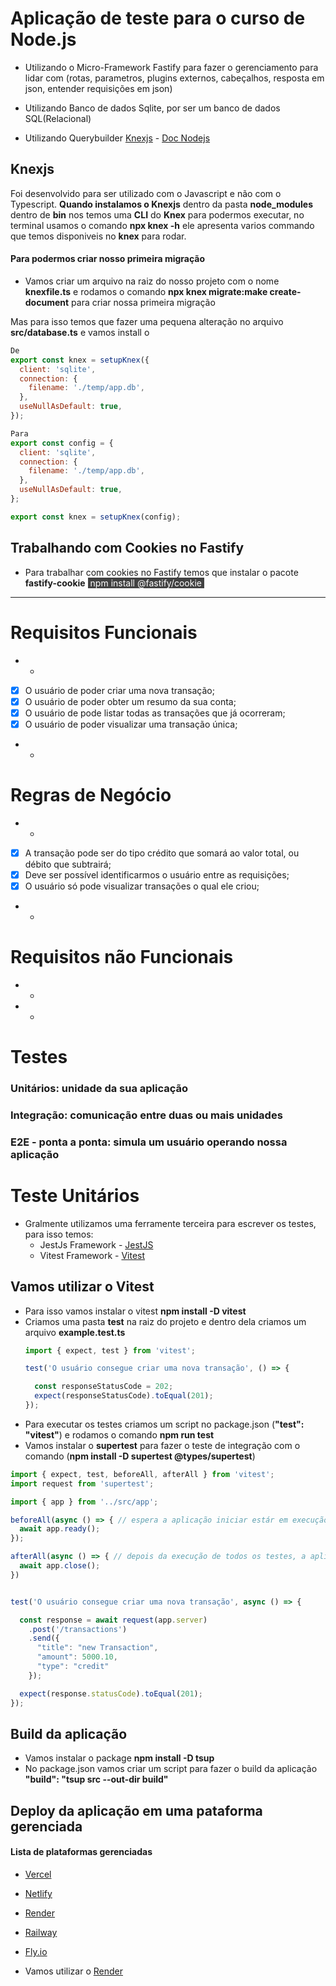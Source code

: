 # Aplicação de teste para o curso de Node.js

- Utilizando o Micro-Framework Fastify para fazer o gerenciamento para lidar com (rotas, parametros, plugins externos, cabeçalhos, resposta em json, entender requisições em json)

- Utilizando Banco de dados Sqlite, por ser um banco de dados SQL(Relacional)

- Utilizando Querybuilder [Knexjs](https://knexjs.org) - [Doc Nodejs](https://knexjs.org/guide/#node-js)
## Knexjs
  Foi desenvolvido para ser utilizado com o Javascript e não com o Typescript. **Quando instalamos o Knexjs** dentro da pasta **node_modules** dentro de **bin** nos temos uma **CLI** do **Knex** para podermos executar, no terminal usamos o comando **npx knex -h** ele apresenta varios commando que temos disponiveis no **knex** para rodar.

  #### Para podermos criar nosso primeira migração
  - Vamos criar um arquivo na raiz do nosso projeto com o nome **knexfile.ts** e rodamos o comando **npx knex migrate:make create-document** para criar nossa primeira migração

  Mas para isso temos que fazer uma pequena alteração no arquivo **src/database.ts** e vamos install o 
  ```js
  De
  export const knex = setupKnex({
    client: 'sqlite',
    connection: {
      filename: './temp/app.db',
    },
    useNullAsDefault: true,
  });

  Para
  export const config = {
    client: 'sqlite',
    connection: {
      filename: './temp/app.db',
    },
    useNullAsDefault: true,
  };

  export const knex = setupKnex(config);
  ```
## Trabalhando com Cookies no Fastify
  - Para trabalhar com cookies no Fastify temos que instalar o pacote **fastify-cookie** 
  <span style="color: white; background-color:#424242; padding:0px 4px;">npm install @fastify/cookie</span>


<hr />

# Requisitos Funcionais

- - 
- [X] O usuário de poder criar uma nova transação;
- [X] O usuário de poder obter um resumo da sua conta;
- [X] O usuário de pode listar todas as transações que já ocorreram;
- [X] O usuário de poder visualizar uma transação única;
- - 

# Regras de Negócio

- - 
- [X] A transação pode ser do tipo crédito que somará ao valor total, ou débito que subtrairá;
- [X] Deve ser possível identificarmos o usuário entre as requisições;
- [X] O usuário só pode visualizar transações o qual ele criou;
- - 

# Requisitos não Funcionais

- - 
- - 


# Testes

### Unitários: unidade da sua aplicação

### Integração: comunicação entre duas ou mais unidades

### E2E - ponta a ponta: simula um usuário operando nossa aplicação 

# Teste Unitários
- Gralmente utilizamos uma ferramente terceira para escrever os testes, para isso temos:
  - JestJs Framework - [JestJS](https://jestjs.io/pt-BR)
  - Vitest Framework - [Vitest](https://vitest.dev)

## Vamos utilizar o Vitest
  - Para isso vamos instalar o vitest **npm install -D vitest**
  - Criamos uma pasta **test** na raiz do projeto e dentro dela criamos um arquivo **example.test.ts**
    ```ts
    import { expect, test } from 'vitest';

    test('O usuário consegue criar uma nova transação', () => {

      const responseStatusCode = 202;
      expect(responseStatusCode).toEqual(201);
    });
    ```
  - Para executar os testes criamos um script no package.json (**"test": "vitest"**) e rodamos o comando **npm run test**
  - Vamos instalar o **supertest** para fazer o teste de integração com o comando (**npm install -D supertest @types/supertest**)
  ```ts
  import { expect, test, beforeAll, afterAll } from 'vitest';
  import request from 'supertest';

  import { app } from '../src/app';

  beforeAll(async () => { // espera a aplicação iniciar estár em execução
    await app.ready();
  });

  afterAll(async () => { // depois da execução de todos os testes, a aplicação é finalizada
    await app.close();
  })


  test('O usuário consegue criar uma nova transação', async () => {

    const response = await request(app.server)
      .post('/transactions')
      .send({
        "title": "new Transaction",
        "amount": 5000.10,
        "type": "credit"
      });

    expect(response.statusCode).toEqual(201);
  });
  ```

## Build da aplicação
  - Vamos instalar o package **npm install -D tsup**
  - No package.json vamos criar um script para fazer o build da aplicação **"build": "tsup src --out-dir build"**

## Deploy da aplicação em uma pataforma gerenciada 
  #### Lista de plataformas gerenciadas
  - [Vercel](https://vercel.com)
  - [Netlify](https://www.netlify.com)
  - [Render](https://render.com)
  - [Railway](https://railway.app)
  - [Fly.io](https://fly.io)

- Vamos utilizar o [Render](https://render.com)
